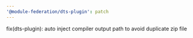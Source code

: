 ```yaml
---
'@module-federation/dts-plugin': patch
---
```


fix(dts-plugin): auto inject compiler output path to avoid duplicate zip file
